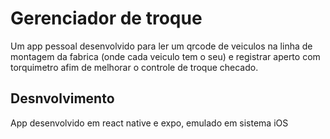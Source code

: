 # Gerenciador de troque
Um app pessoal desenvolvido para ler um qrcode de veiculos na linha de montagem da fabrica (onde cada veiculo tem o seu) e registrar aperto com torquimetro afim de melhorar o controle de troque checado.

## Desnvolvimento
App desenvolvido em react native e expo, emulado em sistema iOS
